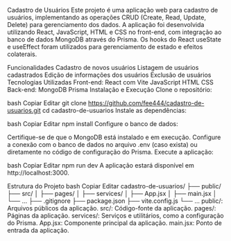 Cadastro de Usuários
Este projeto é uma aplicação web para cadastro de usuários, implementando as operações CRUD (Create, Read, Update, Delete) para gerenciamento dos dados. A aplicação foi desenvolvida utilizando React, JavaScript, HTML e CSS no front-end, com integração ao banco de dados MongoDB através do Prisma. Os hooks do React useState e useEffect foram utilizados para gerenciamento de estado e efeitos colaterais.

Funcionalidades
Cadastro de novos usuários
Listagem de usuários cadastrados
Edição de informações dos usuários
Exclusão de usuários
Tecnologias Utilizadas
Front-end:
React com Vite
JavaScript
HTML
CSS
Back-end:
MongoDB
Prisma
Instalação e Execução
Clone o repositório:

bash
Copiar
Editar
git clone https://github.com/fee444/cadastro-de-usuarios.git
cd cadastro-de-usuarios
Instale as dependências:

bash
Copiar
Editar
npm install
Configure o banco de dados:

Certifique-se de que o MongoDB está instalado e em execução.
Configure a conexão com o banco de dados no arquivo .env (caso exista) ou diretamente no código de configuração do Prisma.
Execute a aplicação:

bash
Copiar
Editar
npm run dev
A aplicação estará disponível em http://localhost:3000.

Estrutura do Projeto
bash
Copiar
Editar
cadastro-de-usuarios/
├── public/
├── src/
│   ├── pages/
│   ├── services/
│   ├── App.jsx
│   ├── main.jsx
│   └── ...
├── .gitignore
├── package.json
├── vite.config.js
└── ...
public/: Arquivos públicos da aplicação.
src/: Código-fonte da aplicação.
pages/: Páginas da aplicação.
services/: Serviços e utilitários, como a configuração do Prisma.
App.jsx: Componente principal da aplicação.
main.jsx: Ponto de entrada da aplicação.
